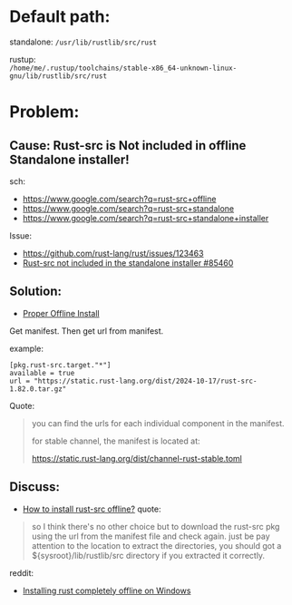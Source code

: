 # Default path:
standalone:
`/usr/lib/rustlib/src/rust`

rustup:  
`/home/me/.rustup/toolchains/stable-x86_64-unknown-linux-gnu/lib/rustlib/src/rust`

# Problem:
## Cause: Rust-src is Not included in offline Standalone installer!
sch:
- https://www.google.com/search?q=rust-src+offline
- https://www.google.com/search?q=rust-src+standalone
- https://www.google.com/search?q=rust-src+standalone+installer

Issue:
- https://github.com/rust-lang/rust/issues/123463
- [Rust-src not included in the standalone installer #85460
](https://github.com/rust-lang/rust/issues/85460)

## Solution:
- [Proper Offline Install](https://users.rust-lang.org/t/proper-offline-install/116256/3)

Get manifest. Then get url from manifest.

example:
```
[pkg.rust-src.target."*"]
available = true
url = "https://static.rust-lang.org/dist/2024-10-17/rust-src-1.82.0.tar.gz"
```

Quote:
>you can find the urls for each individual component in the manifest.
>
>for stable channel, the manifest is located at:
>
>https://static.rust-lang.org/dist/channel-rust-stable.toml

## Discuss:
- [How to install rust-src offline?](https://users.rust-lang.org/t/how-to-install-rust-src-offline/99364)
quote:
>so I think there's no other choice but to download the rust-src pkg using the url from the manifest file and check again. just be pay attention to the location to extract the directories, you should got a ${sysroot}/lib/rustlib/src directory if you extracted it correctly.

reddit:
- [Installing rust completely offline on Windows](https://www.reddit.com/r/rust/comments/1dge9wt/installing_rust_completely_offline_on_windows/)
